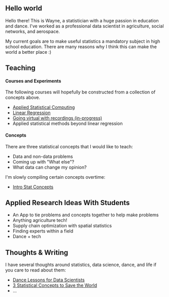 ## Hello world

Hello there! This is Wayne, a statistician with a huge passion in education and dance.
I've worked as a professional data scientist in agriculture, social networks, and aerospace.

My current goals are to make useful statistics a mandatory subject in high school education.
There are many reasons why I think this can make the world a better place :)


## Teaching
#### Courses and Experiments
The following courses will hopefully be constructed from a collection of concepts above.
- [Applied Statistical Computing](courses/stat_computing/README.md)
- [Linear Regression](courses/linear_regression/README.md)
- [Going virtual with recordings (in-progress)](courses/going_virtual.md)
- Applied statistical methods beyond linear regression

#### Concepts
There are three statistical concepts that I would like to teach:
- Data and non-data problems
- Coming up with "What else"?
- What data can change my opinion?

I'm slowly compiling certain concepts overtime:
- [Intro Stat Concepts](stat_concept_inv/README.md)

## Applied Research Ideas With Students
- An App to tie problems and concepts together to help
  make problems
- Anything agriculture tech!
- Supply chain optimization with spatial statistics
- Finding experts within a field
- Dance + tech

## Thoughts & Writing
I have several thoughts around statistics, data science, dance, and life if you care to read about them:
- [Dance Lessons for Data Scientists](https://towardsdatascience.com/dance-lessons-for-data-scientists-27510ba3257a)
- [3 Statistical Concepts to Save the World](https://medium.com/@leewtai/3-statistical-concepts-to-save-the-world-d8cdf0534f35)
- ...
